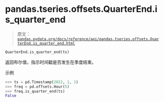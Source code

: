 # pandas.tseries.offsets.QuarterEnd.is_quarter_end

> 原文：[`pandas.pydata.org/docs/reference/api/pandas.tseries.offsets.QuarterEnd.is_quarter_end.html`](https://pandas.pydata.org/docs/reference/api/pandas.tseries.offsets.QuarterEnd.is_quarter_end.html)

```py
QuarterEnd.is_quarter_end(ts)
```

返回布尔值，指示时间戳是否发生在季度结束。

示例

```py
>>> ts = pd.Timestamp(2022, 1, 1)
>>> freq = pd.offsets.Hour(5)
>>> freq.is_quarter_end(ts)
False 
```
